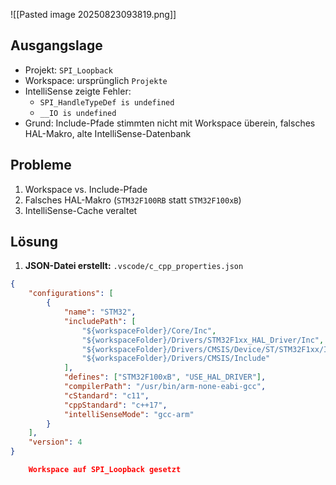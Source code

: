 ![[Pasted image 20250823093819.png]]
## Ausgangslage
- Projekt: `SPI_Loopback`
- Workspace: ursprünglich `Projekte`
- IntelliSense zeigte Fehler:
  - `SPI_HandleTypeDef is undefined`
  - `__IO is undefined`
- Grund: Include-Pfade stimmten nicht mit Workspace überein, falsches HAL-Makro, alte IntelliSense-Datenbank

## Probleme
1. Workspace vs. Include-Pfade
2. Falsches HAL-Makro (`STM32F100RB` statt `STM32F100xB`)
3. IntelliSense-Cache veraltet

## Lösung
1. **JSON-Datei erstellt:** `.vscode/c_cpp_properties.json`
```json
{
    "configurations": [
        {
            "name": "STM32",
            "includePath": [
                "${workspaceFolder}/Core/Inc",
                "${workspaceFolder}/Drivers/STM32F1xx_HAL_Driver/Inc",
                "${workspaceFolder}/Drivers/CMSIS/Device/ST/STM32F1xx/Include",
                "${workspaceFolder}/Drivers/CMSIS/Include"
            ],
            "defines": ["STM32F100xB", "USE_HAL_DRIVER"],
            "compilerPath": "/usr/bin/arm-none-eabi-gcc",
            "cStandard": "c11",
            "cppStandard": "c++17",
            "intelliSenseMode": "gcc-arm"
        }
    ],
    "version": 4
}

    Workspace auf SPI_Loopback gesetzt